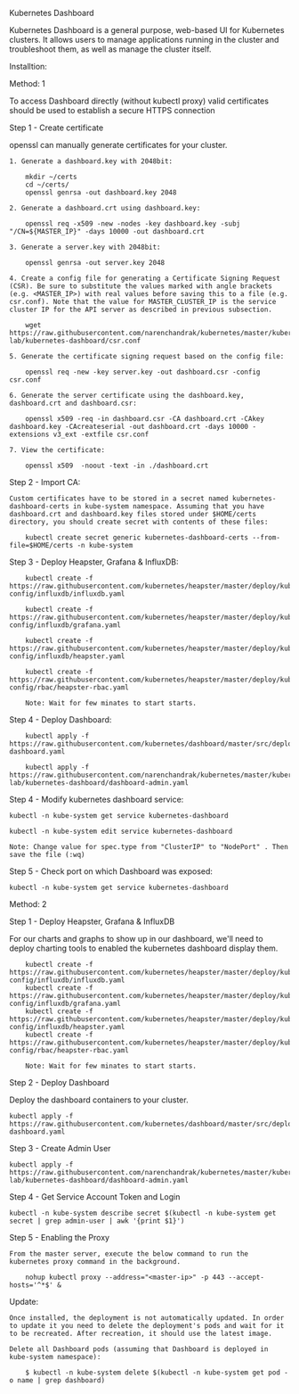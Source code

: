 Kubernetes Dashboard

Kubernetes Dashboard is a general purpose, web-based UI for Kubernetes clusters. It allows users to manage applications running in the cluster and troubleshoot them, as well as manage the cluster itself.

Installtion:

Method: 1

To access Dashboard directly (without kubectl proxy) valid certificates should be used to establish a secure HTTPS connection

Step 1 - Create certificate

openssl can manually generate certificates for your cluster.

    1. Generate a dashboard.key with 2048bit:

        mkdir ~/certs
        cd ~/certs/
        openssl genrsa -out dashboard.key 2048

    2. Generate a dashboard.crt using dashboard.key:

        openssl req -x509 -new -nodes -key dashboard.key -subj "/CN=${MASTER_IP}" -days 10000 -out dashboard.crt

    3. Generate a server.key with 2048bit:

        openssl genrsa -out server.key 2048

    4. Create a config file for generating a Certificate Signing Request (CSR). Be sure to substitute the values marked with angle brackets (e.g. <MASTER_IP>) with real values before saving this to a file (e.g. csr.conf). Note that the value for MASTER_CLUSTER_IP is the service cluster IP for the API server as described in previous subsection.

        wget https://raw.githubusercontent.com/narenchandrak/kubernetes/master/kubernetes-lab/kubernetes-dashboard/csr.conf

    5. Generate the certificate signing request based on the config file:

        openssl req -new -key server.key -out dashboard.csr -config csr.conf

    6. Generate the server certificate using the dashboard.key, dashboard.crt and dashboard.csr:

        openssl x509 -req -in dashboard.csr -CA dashboard.crt -CAkey dashboard.key -CAcreateserial -out dashboard.crt -days 10000 -extensions v3_ext -extfile csr.conf

    7. View the certificate:

        openssl x509  -noout -text -in ./dashboard.crt

Step 2 - Import CA:

    Custom certificates have to be stored in a secret named kubernetes-dashboard-certs in kube-system namespace. Assuming that you have dashboard.crt and dashboard.key files stored under $HOME/certs directory, you should create secret with contents of these files:

        kubectl create secret generic kubernetes-dashboard-certs --from-file=$HOME/certs -n kube-system

Step 3 - Deploy Heapster, Grafana & InfluxDB:

        kubectl create -f https://raw.githubusercontent.com/kubernetes/heapster/master/deploy/kube-config/influxdb/influxdb.yaml

        kubectl create -f https://raw.githubusercontent.com/kubernetes/heapster/master/deploy/kube-config/influxdb/grafana.yaml

        kubectl create -f https://raw.githubusercontent.com/kubernetes/heapster/master/deploy/kube-config/influxdb/heapster.yaml

        kubectl create -f https://raw.githubusercontent.com/kubernetes/heapster/master/deploy/kube-config/rbac/heapster-rbac.yaml

        Note: Wait for few minates to start starts.

Step 4 - Deploy Dashboard:

        kubectl apply -f https://raw.githubusercontent.com/kubernetes/dashboard/master/src/deploy/recommended/kubernetes-dashboard.yaml

        kubectl apply -f https://raw.githubusercontent.com/narenchandrak/kubernetes/master/kubernetes-lab/kubernetes-dashboard/dashboard-admin.yaml

Step 4 - Modify kubernetes dashboard service:

    kubectl -n kube-system get service kubernetes-dashboard

    kubectl -n kube-system edit service kubernetes-dashboard

    Note: Change value for spec.type from "ClusterIP" to "NodePort" . Then save the file (:wq)

Step 5 - Check port on which Dashboard was exposed:

    kubectl -n kube-system get service kubernetes-dashboard



Method: 2

Step 1 - Deploy Heapster, Grafana & InfluxDB

For our charts and graphs to show up in our dashboard, we'll need to deploy charting tools to enabled the kubernetes dashboard display them.

        kubectl create -f https://raw.githubusercontent.com/kubernetes/heapster/master/deploy/kube-config/influxdb/influxdb.yaml
        kubectl create -f https://raw.githubusercontent.com/kubernetes/heapster/master/deploy/kube-config/influxdb/grafana.yaml
        kubectl create -f https://raw.githubusercontent.com/kubernetes/heapster/master/deploy/kube-config/influxdb/heapster.yaml
        kubectl create -f https://raw.githubusercontent.com/kubernetes/heapster/master/deploy/kube-config/rbac/heapster-rbac.yaml

        Note: Wait for few minates to start starts.

Step 2 - Deploy Dashboard

Deploy the dashboard containers to your cluster.

    kubectl apply -f https://raw.githubusercontent.com/kubernetes/dashboard/master/src/deploy/recommended/kubernetes-dashboard.yaml

Step 3 - Create Admin User

    kubectl apply -f https://raw.githubusercontent.com/narenchandrak/kubernetes/master/kubernetes-lab/kubernetes-dashboard/dashboard-admin.yaml

Step 4 - Get Service Account Token and Login

    kubectl -n kube-system describe secret $(kubectl -n kube-system get secret | grep admin-user | awk '{print $1}')

Step 5 - Enabling the Proxy

    From the master server, execute the below command to run the kubernetes proxy command in the background.

        nohup kubectl proxy --address="<master-ip>" -p 443 --accept-hosts='^*$' &


Update:

    Once installed, the deployment is not automatically updated. In order to update it you need to delete the deployment's pods and wait for it to be recreated. After recreation, it should use the latest image.

    Delete all Dashboard pods (assuming that Dashboard is deployed in kube-system namespace):

        $ kubectl -n kube-system delete $(kubectl -n kube-system get pod -o name | grep dashboard)
